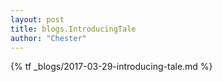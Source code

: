 ```yaml
---
layout: post
title: blogs.IntroducingTale 
author: "Chester"
---
```


{% tf _blogs/2017-03-29-introducing-tale.md %}
